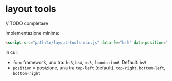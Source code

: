 # layout tools

// TODO completare


Implementazione minima:

```html
<script src="path/to/layout-tools-min.js" data-fw="bs5" data-position="top-right"></script>
```

in cui:

* `fw` = framework, uno tra: `bs3`, `bs4`, `bs5`, `foundation6`. Default: `bs5`
* `position` = posizione, una tra `top-left` (default), `top-right`, `bottom-left`, `bottom-right`
